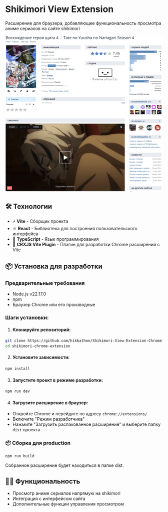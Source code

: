 # Shikimori View Extension

Расширение для браузера, добавляющее функциональность просмотра аниме сериалов на сайте shikimori

![Пример работы расширения](src/assets/screenshot.png)

## 🛠 Технологии

- ⚡ **Vite** - Сборщик проекта
- ⚛ **React** - Библиотека для построения пользовательского интерфейса
- 💙 **TypeScript** - Язык программирования
- 🧩 **CRXJS Vite Plugin** - Плагин для разработки Chrome расширений с Vite

## 📦 Установка для разработки

### Предварительные требования
- Node.js v22.17.0
- npm
- Браузер Chrome или его производные

### Шаги установки:

1. #### Клонируйте репозиторий:
```bash
git clone https://github.com/hikkathon/Shikimori-View-Extension-Chrome.git
cd shikimori-chrome-extension
```

2. #### Установите зависимости:
```bash
npm install
```

3. #### Запустите проект в режиме разработки:
```bash
npm run dev
```

4. #### Загрузите расширение в браузер:
- Откройте Chrome и перейдите по адресу `chrome://extensions/`
- Включите "Режим разработчика"
- Нажмите "Загрузить распакованное расширение" и выберите папку `dist` проекта

### 📦 Сборка для production
```bash
npm run build
```
Собранное расширение будет находиться в папке dist.

## ⛓️‍💥 Функциональность
- Просмотр аниме сериалов напрямую на shikimori
- Интеграция с интерфейсом сайта
- Дополнительные функции управления просмотром